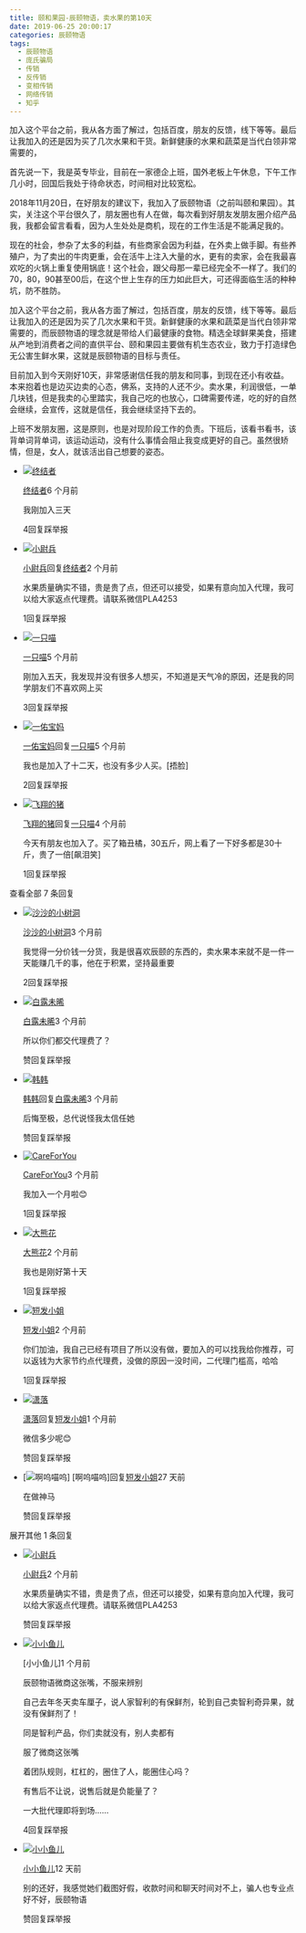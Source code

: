 ```yaml
---
title: 颐和果园-辰颐物语，卖水果的第10天
date: 2019-06-25 20:00:17
categories: 辰颐物语
tags:
  - 辰颐物语
  - 庞氏骗局
  - 传销
  - 反传销
  - 变相传销
  - 网络传销
  - 知乎
---
```



加入这个平台之前，我从各方面了解过，包括百度，朋友的反馈，线下等等。最后让我加入的还是因为买了几次水果和干货。新鲜健康的水果和蔬菜是当代白领非常需要的，

<!-- more -->

首先说一下，我是英专毕业，目前在一家德企上班，国外老板上午休息，下午工作几小时，回国后我处于待命状态，时间相对比较宽松。

2018年11月20日，在好朋友的建议下，我加入了辰颐物语（之前叫颐和果园）。其实，关注这个平台很久了，朋友圈也有人在做，每次看到好朋友发朋友圈介绍产品我，我都会留言看看，因为人生处处是商机，现在的工作生活是不能满足我的。

现在的社会，参杂了太多的利益，有些商家会因为利益，在外卖上做手脚。有些养殖户，为了卖出的牛肉更重，会在活牛上注入大量的水，更有的卖家，会在我最喜欢吃的火锅上重复使用锅底！这个社会，跟父母那一辈已经完全不一样了。我们的70，80，90甚至00后，在这个世上生存的压力如此巨大，可还得面临生活的种种坑，防不胜防。

加入这个平台之前，我从各方面了解过，包括百度，朋友的反馈，线下等等。最后让我加入的还是因为买了几次水果和干货。新鲜健康的水果和蔬菜是当代白领非常需要的，而辰颐物语的理念就是带给人们最健康的食物。精选全球鲜果美食，搭建从产地到消费者之间的直供平台、颐和果园主要做有机生态农业，致力于打造绿色无公害生鲜水果，这就是辰颐物语的目标与责任。

目前加入到今天刚好10天，非常感谢信任我的朋友和同事，到现在还小有收益。本来抱着也是边买边卖的心态，佛系，支持的人还不少。卖水果，利润很低，一单几块钱，但是我卖的心里踏实，我自己吃的也放心，口碑需要传递，吃的好的自然会继续，会宣传，这就是信任，我会继续坚持下去的。

上班不发朋友圈，这是原则，也是对现阶段工作的负责。下班后，该看书看书，该背单词背单词，该运动运动，没有什么事情会阻止我变成更好的自己。虽然很矫情，但是，女人，就该活出自己想要的姿态。



-   [![终结者](https://pic1.zhimg.com/v2-0e66c7f7ccfd5ba3e5c359a12edd0607_s.jpg)]()
    
    [终结者]()6 个月前
    
    我刚加入三天
    
    ​4​回复​踩​举报
    
-   [![小尉兵](https://pic1.zhimg.com/v2-baf2aa87ea95ecd16a0625b3af333ae6_s.jpg)]()
    
    [小尉兵]()回复[终结者]()2 个月前
    
    水果质量确实不错，贵是贵了点，但还可以接受，如果有意向加入代理，我可以给大家返点代理费。请联系微信PLA4253
    
    ​1​回复​踩​举报
    

-   [![一只喵](https://pic1.zhimg.com/v2-6075be26a8b6506b70afbcd600419b57_s.jpg)]()
    
    [一只喵]()5 个月前
    
    刚加入五天，我发现并没有很多人想买，不知道是天气冷的原因，还是我的同学朋友们不喜欢网上买
    
    ​3​回复​踩​举报
    
-   [![一佑宝妈](https://pic4.zhimg.com/da8e974dc_s.jpg)]()
    
    [一佑宝妈]()回复[一只喵]()5 个月前
    
    我也是加入了十二天，也没有多少人买。[捂脸]
    
    ​2​回复​踩​举报
    
-   [![飞翔的猪](https://pic4.zhimg.com/da8e974dc_s.jpg)]()
    
    [飞翔的猪]()回复[一只喵]()4 个月前
    
    今天有朋友也加入了。买了箱丑橘，30五斤，网上看了一下好多都是30十斤，贵了一倍[飙泪笑]
    
    ​1​回复​踩​举报
    

查看全部 7 条回复

-   [![沙沙的小树洞](https://pic4.zhimg.com/da8e974dc_s.jpg)]()
    
    [沙沙的小树洞]()3 个月前
    
    我觉得一分价钱一分货，我是很喜欢辰颐的东西的，卖水果本来就不是一件一天能赚几千的事，他在于积累，坚持最重要
    
    ​2​回复​踩​举报
    

-   [![白露未晞](https://pic1.zhimg.com/v2-a2dfaee35c56067a928a066cb2bdfa97_s.jpg)]()
    
    [白露未晞]()3 个月前
    
    所以你们都交代理费了？
    
    ​赞​回复​踩​举报
    
-   [![韩韩](https://pic2.zhimg.com/v2-dac468c9819ddfb428f42d5b864059ab_s.jpg)]()
    
    [韩韩]()回复[白露未晞]()3 个月前
    
    后悔至极，总代说怪我太信任她
    
    ​赞​回复​踩​举报
    

-   [![CareForYou](https://pic3.zhimg.com/v2-3195485d3e8b8975ec01037baa468454_s.jpg)]()
    
    [CareForYou]()3 个月前
    
    我加入一个月啦😊
    
    ​1​回复​踩​举报
    

-   [![大熊花](https://pic4.zhimg.com/v2-849486afa24d33706aa5bb4720a2e093_s.jpg)]()
    
    [大熊花]()2 个月前
    
    我也是刚好第十天
    
    ​1​回复​踩​举报
    

-   [![短发小姐](https://pic2.zhimg.com/v2-c22e20b0e928be73f7fba52addde69aa_s.jpg)]()
    
    [短发小姐]()2 个月前
    
    你们加油，我自己已经有项目了所以没有做，要加入的可以找我给你推荐，可以返钱为大家节约点代理费，没做的原因一没时间，二代理门槛高，哈哈
    
    ​1​回复​踩​举报
    
-   [![潇落](https://pic4.zhimg.com/da8e974dc_s.jpg)]()
    
    [潇落]()回复[短发小姐]()1 个月前
    
    微信多少呢😊
    
    ​赞​回复​踩​举报
    
-   [![啊呜喵呜](https://pic4.zhimg.com/da8e974dc_s.jpg)]
    [啊呜喵呜]回复[短发小姐]()27 天前
    
    在做神马
    
    ​赞​回复​踩​举报
    

展开其他 1 条回复

-   [![小尉兵](https://pic1.zhimg.com/v2-baf2aa87ea95ecd16a0625b3af333ae6_s.jpg)]()
    
    [小尉兵]()2 个月前
    
    水果质量确实不错，贵是贵了点，但还可以接受，如果有意向加入代理，我可以给大家返点代理费。请联系微信PLA4253
    
    ​赞​回复​踩​举报
    

-   [![小小鱼儿](https://pic4.zhimg.com/v2-f3cac7983de638b767f683910069374a_s.jpg)]()
    
    [小小鱼儿]1 个月前
    
    辰颐物语微商这张嘴，不服来辨别  
      
    自己去年冬天卖车厘子，说人家智利的有保鲜剂，轮到自己卖智利奇异果，就没有保鲜剂了！  
      
    同是智利产品，你们卖就没有，别人卖都有  
      
    服了微商这张嘴  
      
    着团队规则，杠杠的，圈住了人，能圈住心吗？  
      
    有售后不让说，说售后就是负能量了？  
      
    一大批代理即将到场……
    
    ​4​回复​踩​举报
    

-   [![小小鱼儿](https://pic4.zhimg.com/v2-f3cac7983de638b767f683910069374a_s.jpg)]()
    
    [小小鱼儿]()12 天前
    
    别的还好，我感觉她们截图好假，收款时间和聊天时间对不上，骗人也专业点好不好，辰颐物语
    
    ​赞​回复​踩​举报